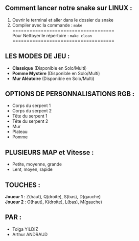 ## Comment lancer notre snake sur LINUX :
1. Ouvrir le terminal et aller dans le dossier du snake  
2. Compiler avec la commande : `make`  
====================================  
Pour Nettoyer le répertoire : `make clean`  
====================================  

## LES MODES DE JEU :
- **Classique** (Disponible en Solo/Multi)  
- **Pomme Mystère** (Disponible en Solo/Multi)  
- **Mur Aléatoire** (Disponible en Solo/Multi)  

## OPTIONS DE PERSONNALISATIONS RGB :
- Corps du serpent 1  
- Corps du serpent 2  
- Tête du serpent 1  
- Tête du serpent 2  
- Mur  
- Plateau  
- Pomme  

## PLUSIEURS MAP et Vitesse :
- Petite, moyenne, grande  
- Lent, moyen, rapide  

## TOUCHES :
**Joueur 1** : Z(haut), Q(droite), S(bas), D(gauche)  
**Joueur 2** : O(haut), K(droite), L(bas), M(gauche)  

## PAR :
- Tolga YILDIZ
- Arthur ANDRAUD

